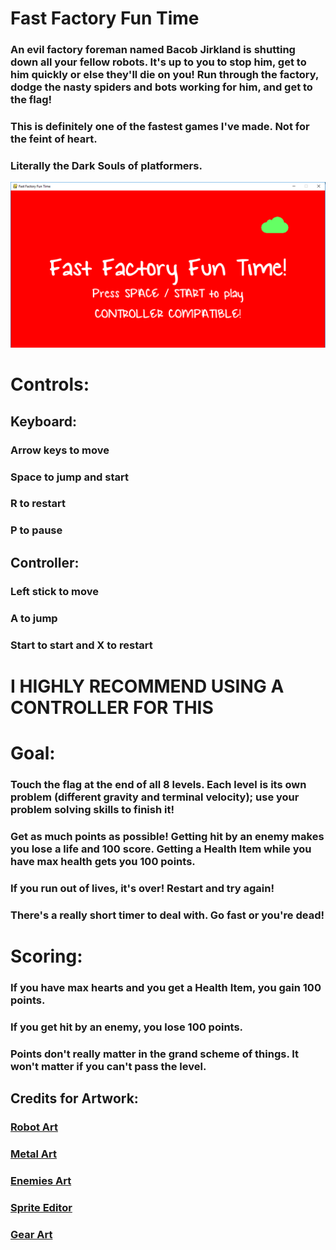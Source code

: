# Fast Factory Fun Time 

### An evil factory foreman named Bacob Jirkland is shutting down all your fellow robots. It's up to you to stop him, get to him quickly or else they'll die on you! Run through the factory, dodge the nasty spiders and bots working for him, and get to the flag!
### This is definitely one of the fastest games I've made. Not for the feint of heart.
### Literally the Dark Souls of platformers.

![Factory Start Screenshot](https://github.com/tptnol/Fast-Factory-Fun-Time/blob/master/Fast%20Factory%20Fun%20Time%20Start.png?raw=true)

# Controls:

## Keyboard:

### Arrow keys to move
### Space to jump and start
### R to restart
### P to pause 

## Controller:

### Left stick to move
### A to jump
### Start to start and X to restart

# I HIGHLY RECOMMEND USING A CONTROLLER FOR THIS

# Goal:

### Touch the flag at the end of all 8 levels. Each level is its own problem (different gravity and terminal velocity); use your problem solving skills to finish it!
### Get as much points as possible! Getting hit by an enemy makes you lose a life and 100 score. Getting a Health Item while you have max health gets you 100 points.
### If you run out of lives, it's over! Restart and try again!
### There's a really short timer to deal with. Go fast or you're dead!

# Scoring:

### If you have max hearts and you get a Health Item, you gain 100 points.
### If you get hit by an enemy, you lose 100 points.
### Points don't really matter in the grand scheme of things. It won't matter if you can't pass the level.

## Credits for Artwork:
### [Robot Art](https://kenney.nl/assets/robot-pack)
### [Metal Art](https://kenney.nl/assets/platformer-art-requests)
### [Enemies Art](https://kenney.nl/assets/platformer-art-extended-enemies)
### [Sprite Editor](https://www.piskelapp.com/)
### [Gear Art](https://www.google.com/url?sa=i&source=images&cd=&ved=2ahUKEwjEipOqhcziAhVknuAKHRogDD4QjRx6BAgBEAU&url=https%3A%2F%2Fpixabay.com%2Fvectors%2Fgear-mechanics-settings-icon-1119298%2F&psig=AOvVaw08A6p2ArAcPxRvE6uqPOhm&ust=1559607607532872)

